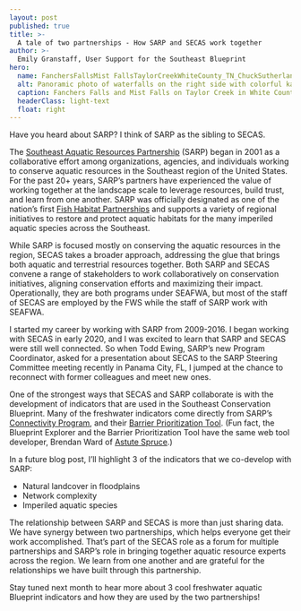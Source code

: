 ```yaml
---
layout: post
published: true
title: >-
  A tale of two partnerships - How SARP and SECAS work together
author: >-
  Emily Granstaff, User Support for the Southeast Blueprint
hero:
  name: FanchersFallsMist FallsTaylorCreekWhiteCounty_TN_ChuckSutherlandFlickr_coypright_usedwithpermission.jpg
  alt: Panoramic photo of waterfalls on the right side with colorful kayaks beached on a rocky shore on the left side.
  caption: Fanchers Falls and Mist Falls on Taylor Creek in White County, TN. <a href="https://www.flickr.com/photos/chucksutherland/52024055322/">Photo</a> by Chuck Sutherland/Flickr. Used with permission, all rights reserved.
  headerClass: light-text
  float: right
---
```

Have you heard about SARP? I think of SARP as the sibling to SECAS. 

The [Southeast Aquatic Resources Partnership](https://southeastaquatics.net/) (SARP) began in 2001 as a collaborative effort among organizations, agencies, and individuals working to conserve aquatic resources in the Southeast region of the United States. For the past 20+ years, SARP’s partners have experienced the value of working together at the landscape scale to leverage resources, build trust, and learn from one another. SARP was officially designated as one of the nation’s first [Fish Habitat Partnerships](https://www.fishhabitat.org/) and supports a variety of regional initiatives to restore and protect aquatic habitats for the many imperiled aquatic species across the Southeast.<!--more-->

While SARP is focused mostly on conserving the aquatic resources in the region, SECAS takes a broader approach, addressing the glue that brings both aquatic and terrestrial resources together. Both SARP and SECAS convene a range of stakeholders to work collaboratively on conservation initiatives, aligning conservation efforts and maximizing their impact. Operationally, they are both programs under SEAFWA, but most of the staff of SECAS are employed by the FWS while the staff of SARP work with SEAFWA.

I started my career by working with SARP from 2009-2016. I began working with SECAS in early 2020, and I was excited to learn that SARP and SECAS were still well connected. So when Todd Ewing, SARP’s new Program Coordinator, asked for a presentation about SECAS to the SARP Steering Committee meeting recently in Panama City, FL, I jumped at the chance to reconnect with former colleagues and meet new ones.

One of the strongest ways that SECAS and SARP collaborate is with the development of indicators that are used in the Southeast Conservation Blueprint. Many of the freshwater indicators come directly from SARP’s [Connectivity Program](https://southeastaquatics.net/sarps-programs/aquatic-connectivity-program-act), and their [Barrier Prioritization Tool](https://connectivity.sarpdata.com/). (Fun fact, the Blueprint Explorer and the Barrier Prioritization Tool have the same web tool developer, Brendan Ward of [Astute Spruce](https://astutespruce.com/).)

In a future blog post, I’ll highlight 3 of the indicators that we co-develop with SARP: 

- Natural landcover in floodplains
- Network complexity
- Imperiled aquatic species

The relationship between SARP and SECAS is more than just sharing data. We have synergy between two partnerships, which helps everyone get their work accomplished. That’s part of the SECAS role as a forum for multiple partnerships and SARP’s role in bringing together aquatic resource experts across the region. We learn from one another and are grateful for the relationships we have built through this partnership.

Stay tuned next month to hear more about 3 cool freshwater aquatic Blueprint indicators and how they are used by the two partnerships!
